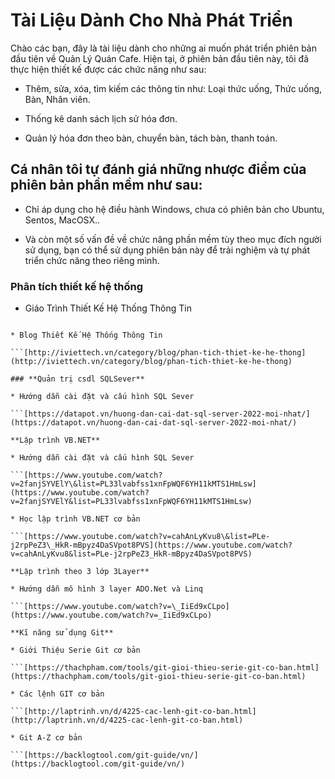 # **Tài Liệu Dành Cho Nhà Phát Triển**

Chào các bạn, đây là tài liệu dành cho những ai muốn phát triển phiên bản đầu tiên về Quản Lý Quán Cafe. Hiện tại, ở phiên bản đầu tiên này, tôi đã thực hiện thiết kế được các chức năng như sau:

* Thêm, sửa, xóa, tìm kiếm các thông tin như: Loại thức uống, Thức uống, Bàn, Nhân viên.

* Thống kê danh sách lịch sử hóa đơn.

* Quản lý hóa đơn theo bàn, chuyển bàn, tách bàn, thanh toán.

## **Cá nhân tôi tự đánh giá những nhược điểm của phiên bản phần mềm như sau:** 

* Chỉ áp dụng cho hệ điều hành Windows, chưa có phiên bản cho Ubuntu, Sentos, MacOSX..

* Và còn một số vấn đề về chức năng phần mềm tùy theo mục đích người sử dụng, bạn có thể sử dụng phiên bản này để trải nghiệm và tự phát triển chức năng theo riêng mình.

### **Phân tích thiết kế hệ thống**

* Giáo Trình Thiết Kế Hệ Thống Thông Tin

``` https://www.slideshare.net/votanphuc/gt-pttk-hethongthongtin 

* Blog Thiết Kế Hệ Thống Thông Tin

```[http://iviettech.vn/category/blog/phan-tich-thiet-ke-he-thong](http://iviettech.vn/category/blog/phan-tich-thiet-ke-he-thong)

### **Quản trị csdl SQLSever**

* Hướng dẫn cài đặt và cấu hình SQL Sever

```[https://datapot.vn/huong-dan-cai-dat-sql-server-2022-moi-nhat/](https://datapot.vn/huong-dan-cai-dat-sql-server-2022-moi-nhat/)

**Lập trình VB.NET**

* Hướng dẫn cài đặt và cấu hình SQL Sever

```[https://www.youtube.com/watch?v=2fanjSYVElY\&list=PL33lvabfss1xnFpWQF6YH11kMTS1HmLsw](https://www.youtube.com/watch?v=2fanjSYVElY&list=PL33lvabfss1xnFpWQF6YH11kMTS1HmLsw)

* Học lập trình VB.NET cơ bản

```[https://www.youtube.com/watch?v=cahAnLyKvu8\&list=PLe-j2rpPeZ3\_HkR-mBpyz4DaSVpot8PVS](https://www.youtube.com/watch?v=cahAnLyKvu8&list=PLe-j2rpPeZ3_HkR-mBpyz4DaSVpot8PVS)

**Lập trình theo 3 lớp 3Layer**

* Hướng dẫn mô hình 3 layer ADO.Net và Linq

```[https://www.youtube.com/watch?v=\_IiEd9xCLpo](https://www.youtube.com/watch?v=_IiEd9xCLpo)

**Kĩ năng sử dụng Git**

* Giới Thiệu Serie Git cơ bản

```[https://thachpham.com/tools/git-gioi-thieu-serie-git-co-ban.html](https://thachpham.com/tools/git-gioi-thieu-serie-git-co-ban.html)

* Các lệnh GIT cơ bản

```[http://laptrinh.vn/d/4225-cac-lenh-git-co-ban.html](http://laptrinh.vn/d/4225-cac-lenh-git-co-ban.html)

* Git A-Z cơ bản

```[https://backlogtool.com/git-guide/vn/](https://backlogtool.com/git-guide/vn/)
